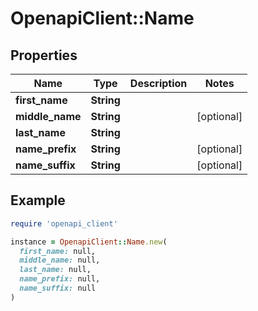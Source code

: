 # OpenapiClient::Name

## Properties

| Name | Type | Description | Notes |
| ---- | ---- | ----------- | ----- |
| **first_name** | **String** |  |  |
| **middle_name** | **String** |  | [optional] |
| **last_name** | **String** |  |  |
| **name_prefix** | **String** |  | [optional] |
| **name_suffix** | **String** |  | [optional] |

## Example

```ruby
require 'openapi_client'

instance = OpenapiClient::Name.new(
  first_name: null,
  middle_name: null,
  last_name: null,
  name_prefix: null,
  name_suffix: null
)
```

